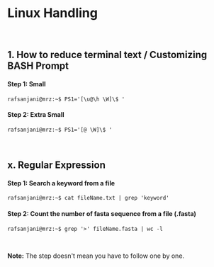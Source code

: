# Linux Handling

&nbsp;

## 1. How to reduce terminal text / Customizing BASH Prompt

#### Step 1: Small
```console
rafsanjani@mrz:~$ PS1='[\u@\h \W]\$ '
```
#### Step 2: Extra Small
```console
rafsanjani@mrz:~$ PS1='[@ \W]\$ '
```
&nbsp;

## x. Regular Expression

#### Step 1: Search a keyword from a file
```console
rafsanjani@mrz:~$ cat fileName.txt | grep 'keyword'
```

#### Step 2: Count the number of fasta sequence from a file (.fasta)
```console
rafsanjani@mrz:~$ grep '>' fileName.fasta | wc -l
```


&nbsp;
&nbsp;

**Note:** The step doesn't mean you have to follow one by one.
